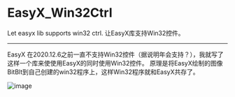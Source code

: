 # EasyX_Win32Ctrl
Let easyx lib supports win32 ctrl. 让EasyX库支持Win32控件。

---

  EasyX 在2020.12.6之前一直不支持Win32控件（据说明年会支持？），我就写了这样一个库来使使用EasyX的同时使用Win32控件。
  原理是将EasyX绘制的图像BitBlt到自己创建的win32程序上，这样Win32程序就和EasyX共存了。

![image](https://github.com/zouhuidong/EasyX_Win32Ctrl/blob/main/screenshot/scrshot.png)
